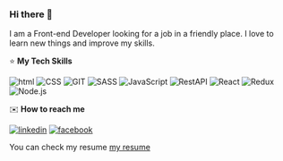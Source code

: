 ### Hi there 👋

<!--
**Aninok92/Aninok92** is a ✨ _special_ ✨ repository because its `README.md` (this file) appears on your GitHub profile.

Here are some ideas to get you started:

- 🔭 I’m currently working on ...
- 🌱 I’m currently learning ...
- 👯 I’m looking to collaborate on ...
- 🤔 I’m looking for help with ...
- 💬 Ask me about ...
- 📫 How to reach me: ...
- 😄 Pronouns: ...
- ⚡ Fun fact: ...
-->

I am a Front-end Developer looking for a job in a friendly place. I love to learn new things and improve my skills.

:star: **My Tech Skills**

<img alt ='html' src='https://img.shields.io/badge/html-A3A901.svg?&logo=HTML' /> <img alt ='CSS' src='https://img.shields.io/badge/CSS  -F2D670.svg?&logo=CSS' /> <img alt ='GIT' src='https://img.shields.io/badge/git  -FEECD4.svg?&logo=git' /> <img alt ='SASS' src='https://img.shields.io/badge/sass  -F2D670.svg?&logo=sass' /> <img alt ='JavaScript' src='https://img.shields.io/badge/JavaScript  -A3A901.svg?&logo=JavaScript' /> <img alt ='RestAPI' src='https://img.shields.io/badge/RestAPI -FEECD4.svg?&logo=RestAPI' /> <img alt ='React' src='https://img.shields.io/badge/React  -F2D670.svg?&logo=React' /> <img alt ='Redux' src='https://img.shields.io/badge/Redux -A3A901.svg?&logo=Redux' /> <img alt ='Node.js' src='https://img.shields.io/badge/Node.js -FEECD4.svg?&logo=Node.js' />

:envelope: **How to reach me**

[<img alt ='linkedin' src='https://img.shields.io/badge/linkedin-2867B2.svg?&logo=linkedin' />][linkedin] [<img alt='facebook' src='https://img.shields.io/badge/facebook-FEECD4.svg?&logo=facebook' />][facebook]

[linkedin]: https://www.linkedin.com/in/nina-vasilieva/
[facebook]: https://www.facebook.com/profile.php?id=100002098390997

You can check my resume [my resume]

[my resume]: <img alt ='resume' src='myImage/my-resume.pdf'/>
